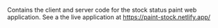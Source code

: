 Contains the client and server code for the stock status paint web application.
See a the live application at https://paint-stock.netlify.app/